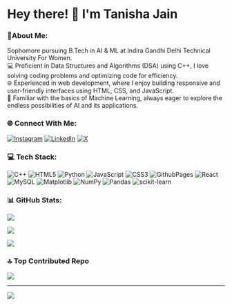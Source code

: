 # Hey there! 👋 I'm Tanisha Jain

### 💫About Me:
Sophomore pursuing B.Tech in AI & ML at Indira Gandhi Delhi Technical University For Women.<br>
💻 Proficient in Data Structures and Algorithms (DSA) using C++, I love solving coding problems and optimizing code for efficiency.<br>
🌐 Experienced in web development, where I enjoy building responsive and user-friendly interfaces using HTML, CSS, and JavaScript.<br>
🤖 Familiar with the basics of Machine Learning, always eager to explore the endless possibilities of AI and its applications.

### 🌐 Connect With Me:
[![Instagram](https://img.shields.io/badge/Instagram-%23E4405F.svg?logo=Instagram&logoColor=white)](https://instagram.com/tanishajain_18) [![LinkedIn](https://img.shields.io/badge/LinkedIn-%230077B5.svg?logo=linkedin&logoColor=white)](https://linkedin.com/in/tanisha-jain12) [![X](https://img.shields.io/badge/X-black.svg?logo=X&logoColor=white)](https://x.com/tanishajn12) 

### 💻 Tech Stack:
![C++](https://img.shields.io/badge/c++-%2300599C.svg?style=for-the-badge&logo=c%2B%2B&logoColor=white) ![HTML5](https://img.shields.io/badge/html5-%23E34F26.svg?style=for-the-badge&logo=html5&logoColor=white) ![Python](https://img.shields.io/badge/python-3670A0?style=for-the-badge&logo=python&logoColor=ffdd54) ![JavaScript](https://img.shields.io/badge/javascript-%23323330.svg?style=for-the-badge&logo=javascript&logoColor=%23F7DF1E) ![CSS3](https://img.shields.io/badge/css3-%231572B6.svg?style=for-the-badge&logo=css3&logoColor=white) ![GithubPages](https://img.shields.io/badge/github%20pages-121013?style=for-the-badge&logo=github&logoColor=white) ![React](https://img.shields.io/badge/react-%2320232a.svg?style=for-the-badge&logo=react&logoColor=%2361DAFB) ![MySQL](https://img.shields.io/badge/mysql-%2300000f.svg?style=for-the-badge&logo=mysql&logoColor=white) ![Matplotlib](https://img.shields.io/badge/Matplotlib-%23ffffff.svg?style=for-the-badge&logo=Matplotlib&logoColor=black) ![NumPy](https://img.shields.io/badge/numpy-%23013243.svg?style=for-the-badge&logo=numpy&logoColor=white) ![Pandas](https://img.shields.io/badge/pandas-%23150458.svg?style=for-the-badge&logo=pandas&logoColor=white) ![scikit-learn](https://img.shields.io/badge/scikit--learn-%23F7931E.svg?style=for-the-badge&logo=scikit-learn&logoColor=white)

### 📊 GitHub Stats:
![](https://github-readme-stats.vercel.app/api?username=tanishajn12&theme=dark&hide_border=false&include_all_commits=false&count_private=false)<br/>


![](https://github-readme-streak-stats.herokuapp.com/?user=tanishajn12&theme=dark&hide_border=false)<br/>


![](https://github-readme-stats.vercel.app/api/top-langs/?username=tanishajn12&theme=dark&hide_border=false&include_all_commits=false&count_private=false&layout=compact)

### 🔝 Top Contributed Repo
![](https://github-contributor-stats.vercel.app/api?username=tanishajn12&limit=5&theme=dark&combine_all_yearly_contributions=true)

---
[![](https://visitcount.itsvg.in/api?id=tanishajn12&icon=0&color=0)](https://visitcount.itsvg.in)

<!-- Proudly created with GPRM ( https://gprm.itsvg.in ) -->
